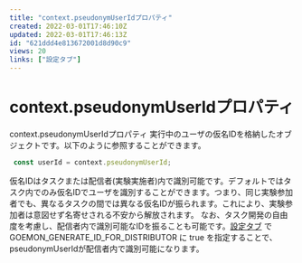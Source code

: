 ```yaml
---
title: "context.pseudonymUserIdプロパティ"
created: 2022-03-01T17:46:10Z
updated: 2022-03-01T17:46:13Z
id: "621ddd4e813672001d8d90c9"
views: 20
links: ["設定タブ"]
---
```


# context.pseudonymUserIdプロパティ

context.pseudonymUserIdプロパティ
実行中のユーザの仮名IDを格納したオブジェクトです。以下のように参照することができます。

```JavaScript
 const userId = context.pseudonymUserId;

```
仮名IDはタスクまたは配信者(実験実施者)内で識別可能です。デフォルトではタスク内でのみ仮名IDでユーザを識別することができます。つまり、同じ実験参加者でも、異なるタスクの間では異なる仮名IDが振られます。これにより、実験参加者は意図せず名寄せされる不安から解放されます。
なお、タスク開発の自由度を考慮し、配信者内で識別可能なIDを振ることも可能です。[設定タブ](設定タブ.md) で GOEMON_GENERATE_ID_FOR_DISTRIBUTOR に true を指定することで、pseudonymUserIdが配信者内で識別可能になります。